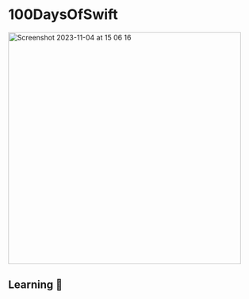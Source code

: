 # 100DaysOfSwift

<img width="469" alt="Screenshot 2023-11-04 at 15 06 16" src="https://github.com/paulinejdavis/100DaysOfSwift/assets/111147520/78b901c5-cada-46a0-ab6d-90fc23b25675">


## Learning 🧠
